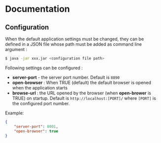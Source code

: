# Documentation

## Configuration

When the default application settings must be changed, they can be defined in a JSON file whose path must be added as command line argument : 

```bash
$ java -jar xxx.jar <configuration file path>
```

Following settings can be configured : 

- **server-port** - the server port number. Default is `8890`
- **open-browser** : When TRUE (default) the default browser is opened when the application starts
- **browse-url** : the URL opened by the browser (when **open-brower** is TRUE) on startup. Default is `http://localhost:[PORT]/` where `[PORT]` is the configured port number. 


Example:
```json
{
    "server-port": 8001,
    "open-browser": true
}
```

